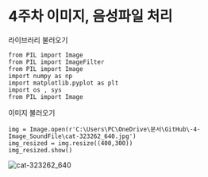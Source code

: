 # 4주차 이미지, 음성파일 처리

라이브러리 불러오기

    from PIL import Image
    from PIL import ImageFilter
    from PIL import Image
    import numpy as np
    import matplotlib.pyplot as plt
    import os , sys
    from PIL import Image

이미지 불러오기
  
    img = Image.open(r'C:\Users\PC\OneDrive\문서\GitHub\-4-Image_SoundFile\cat-323262_640.jpg')
    img_resized = img.resize((400,300))
    img_resized.show()

![cat-323262_640](https://user-images.githubusercontent.com/144089001/277109754-af1632b5-2109-4fe9-a383-62168575ffa5.jpg)
